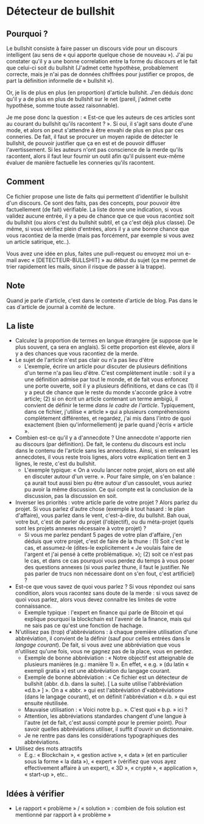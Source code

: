 
# Détecteur de bullshit

## Pourquoi ?

Le bullshit consiste à faire passer un discours vide pour un discours intelligent (au sens de « qui apporte quelque chose de nouveau »). J'ai pu constater qu'il y a une bonne correlation entre la forme du discours et le fait que celui-ci soit du bullshit (J'admet cette hypothèse, probablement correcte, mais je n'ai pas de données chiffrées pour justifier ce propos, de part la définition informelle de « bullshit »).

Or, je lis de plus en plus (en proportion) d'article bullshit. J'en déduis donc qu'il y a de plus en plus de bullshit sur le net (pareil, j'admet cette hypothèse, somme toute assez raisonnable).

Je me pose donc la question : « Est-ce que les auteurs de ces articles sont au courant du bullshit qu'ils racontent ? ». Si oui, il s'agit sans doute d'une mode, et alors on peut s'attendre à être envahi de plus en plus par ces conneries. De fait, il faut se procurer un moyen rapide de détecter le bullshit, de pouvoir justifier que ça en est et de pouvoir diffuser l'avertissement. Si les auteurs n'ont pas conscience de la merde qu'ils racontent, alors il faut leur fournir un outil afin qu'il puissent eux-même évaluer de manière factuelle les conneries qu'ils racontent.

## Comment

Ce fichier propose une liste de faits qui permettent d'identifier le bullshit d'un discours. Ce sont des faits, pas des concepts, pour pouvoir être factuellement (de fait) vérifiable. La liste donne une indication, si vous validez aucune entrée, il y a peu de chance que ce que vous racontiez soit du bullshit (ou alors c'est du bullshit subtil, et ça c'est déjà plus classe). De même, si vous vérifiez plein d'entrées, alors il y a une bonne chance que vous racontiez de la merde (mais pas forcément, par exemple si vous avez un article satirique, etc..).

Vous avez une idée en plus, faites une pull-request ou envoyez moi un e-mail avec « [DETECTEUR-BULLSHIT] » au début du sujet (ça me permet de trier rapidement les mails, sinon il risque de passer à la trappe).

## Note

Quand je parle d'article, c'est dans le contexte d'article de blog. Pas dans le cas d'article de journal à comité de lecture.

## La liste

 - Calculez la proportion de termes en langue étrangère (je suppose que le plus souvent, ça sera en anglais). Si cette proportion est élevée, alors il y a des chances que vous racontiez de la merde. 
 - Le sujet de l'article n'est pas clair ou n'a pas lieu d'être
   + L'exemple, écrire un article pour discuter de plusieurs définitions d'un terme n'a pas lieu d'être. C'est complètement inutile : soit il y a une définition admise par tout le monde, et de fait vous enfoncez une porte ouverte, soit il y a plusieurs définitions, et dans ce cas (1) il y a peut de chance que le reste du monde s'accorde grâce à votre article; (2) si on écrit un article contenant un terme ambigü, il convient de définir le terme *dans le cadre de l'article*. Typiquement, dans ce fichier, j'utilise « article » qui a plusieurs compréhensions complètement différentes, et regardez, j'ai mis dans l'intro de quoi exactement (bien qu'informellement) je parle quand j'écris « article ».
 - Combien est-ce qu'il y a d'annecdote ? Une annecdote n'apporte rien au discours (par définition). De fait, le contenu du discours est inclu dans le contenu de l'article sans les annecdotes. Ainsi, si en enlevant les annecdotes, il vous reste trois lignes, alors votre explication tient en 3 lignes, le reste, c'est du bullshit.
   + L'exemple typique: « On a voulu lancer notre projet, alors on est allé en discuter autour d'un verre. ». Pour faire simple, on s'en balance : ça aurait tout aussi bien pu être autour d'un cassoulet, vous auriez pu avoir la même discussion. Ce qui compte est la conclusion de la discussion, pas la discussion en soit.
 - Inverser les priorités : votre article parle de votre projet ? Alors parlez du projet. Si vous parlez d'autre chose (exemple à tout hasard : le plan d'affaire), vous parlez dans le vent, c'est-à-dire, du bullshit. Bah ouai, votre but, c'est de parler du projet (l'objectif), ou du méta-projet (quels sont les projets annexes nécessaire à votre projet) ?
   + Si vous me parlez pendant 5 pages de votre plan d'affaire, j'en déduis que votre projet, c'est de faire de la thune : (1) Soit c'est le cas, et assumez-le (dites-le explicitement « Je voulais faire de l'argent et j'ai pensé à cette problématique. »); (2) soit ce n'est pas le cas, et dans ce cas pourquoi vous perdez du temps à vous poser des questions annexes (si vous parlez thune, il faut le justifier. Ne pas parler de trucs non nécessaire dont on s'en fout, c'est artificiel) ?
 - Est-ce que vous savez de quoi vous parlez ? Si vous répondez oui sans condition, alors vous racontez sans doute de la merde : si vous savez de quoi vous parlez, alors vous devez connaitre les limites de votre connaissance.
   + Exemple typique : l'expert en finance qui parle de Bitcoin et qui explique pourquoi la blockchain est l'avenir de la finance, mais qui ne sais pas ce qu'est une fonction de hachage.
 - N'utilisez pas (trop) d'abbréviations : à chaque première utilisation d'une abbréviation, il convient de la définir (sauf pour celles entrées dans le *langage courant*). De fait, si vous avez une abbréviation que vous n'utilisez qu'une fois, vous ne gagnez pas de la place, vous en perdez.
   + Exemple de bonne abbréviation : « Notre objectif est atteignable de plusieurs manières (e.g.: manière 1) ». En effet, « e.g. » (du latin « exempli gratia ») est une abbréviation du langage courant.
   + Exemple de bonne abbréviation : « Ce fichier est un détecteur de bullshit (abbr. d.b. dans la suite). [ La suite utilise l'abbréviation «d.b.» ] ». On a « abbr. » qui est l'abbréviation d'«abbréviation» (dans le langage courant), et on définit l'abbréviation « d.b. » qui est ensuite réutilisée.
   + Mauvaise utilisation : « Voici notre b.p.. ». C'est quoi « b.p. » ici ?
   + Attention, les abbréviations standardes changent d'une langue à l'autre (et de fait, c'est aussi compté pour le premier point). Pour savoir quelles abbréviations utiliser, il suffit d'ouvrir un dictionnaire.
   + Je ne rentre pas dans les considérations typographiques des abbréviations.
 - Utilisez des mots attractifs
   + E.g.: « Blockchain », « gestion active », « data » (et en particulier sous la forme « la data »), « expert » (vérifiez que vous ayez effectivement affaire à un expert), « 3D », « crypté », « application », « start-up », etc..

## Idées à vérifier

 - Le rapport « problème » / « solution » : combien de fois solution est mentionné par rapport à « problème »
